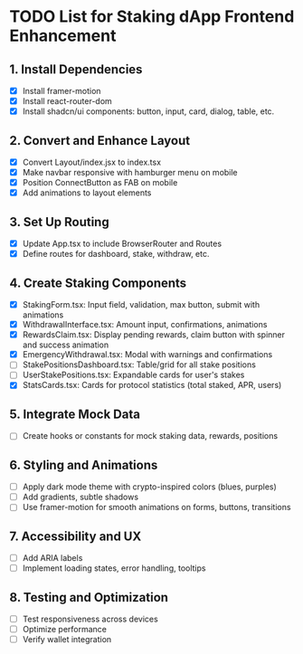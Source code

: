 # TODO List for Staking dApp Frontend Enhancement

## 1. Install Dependencies

- [x] Install framer-motion
- [x] Install react-router-dom
- [x] Install shadcn/ui components: button, input, card, dialog, table, etc.

## 2. Convert and Enhance Layout

- [x] Convert Layout/index.jsx to index.tsx
- [x] Make navbar responsive with hamburger menu on mobile
- [x] Position ConnectButton as FAB on mobile
- [x] Add animations to layout elements

## 3. Set Up Routing

- [x] Update App.tsx to include BrowserRouter and Routes
- [x] Define routes for dashboard, stake, withdraw, etc.

## 4. Create Staking Components

- [x] StakingForm.tsx: Input field, validation, max button, submit with animations
- [x] WithdrawalInterface.tsx: Amount input, confirmations, animations
- [x] RewardsClaim.tsx: Display pending rewards, claim button with spinner and success animation
- [x] EmergencyWithdrawal.tsx: Modal with warnings and confirmations
- [ ] StakePositionsDashboard.tsx: Table/grid for all stake positions
- [ ] UserStakePositions.tsx: Expandable cards for user's stakes
- [x] StatsCards.tsx: Cards for protocol statistics (total staked, APR, users)

## 5. Integrate Mock Data

- [ ] Create hooks or constants for mock staking data, rewards, positions

## 6. Styling and Animations

- [ ] Apply dark mode theme with crypto-inspired colors (blues, purples)
- [ ] Add gradients, subtle shadows
- [ ] Use framer-motion for smooth animations on forms, buttons, transitions

## 7. Accessibility and UX

- [ ] Add ARIA labels
- [ ] Implement loading states, error handling, tooltips

## 8. Testing and Optimization

- [ ] Test responsiveness across devices
- [ ] Optimize performance
- [ ] Verify wallet integration

